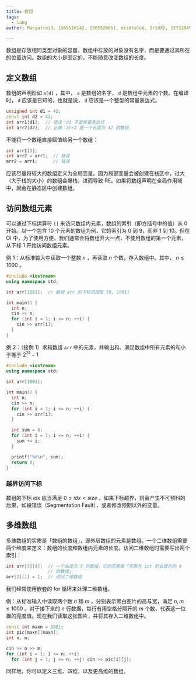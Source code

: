 ```yaml
---
title: 数组
tags:
  - lang
author: Margatroid, 1565510142, 1565520651, orzAtalod, Ir1dXD, 1573284990, Xeonacid

---
```


数组是存放相同类型对象的容器，数组中存放的对象没有名字，而是要通过其所在的位置访问。数组的大小是固定的，不能随意改变数组的长度。

## 定义数组

数组的声明形如 `a[d]` ，其中， `a` 是数组的名字， `d` 是数组中元素的个数。在编译时， `d` 应该是已知的，也就是说， `d` 应该是一个整型的常量表达式。

```cpp
unsigned int d1 = 42;
const int d2 = 42;
int arr1[d1];  // 错误：d1 不是常量表达式
int arr2[d2];  // 正确：arr2 是一个长度为 42 的数组
```

不能将一个数组直接赋值给另一个数组：

```cpp
int arr1[3];
int arr2 = arr1;  // 错误
arr2 = arr1;      // 错误
```

应该尽量将较大的数组定义为全局变量。因为局部变量会被创建在栈区中，过大（大于栈的大小）的数组会爆栈，进而导致 RE。如果将数组声明在全局作用域中，就会在静态区中创建数组。

## 访问数组元素

可以通过下标运算符 `[]` 来访问数组内元素，数组的索引（即方括号中的值）从 0 开始。以一个包含 10 个元素的数组为例，它的索引为 0 到 9，而非 1 到 10。但在 OI 中，为了使用方便，我们通常会将数组开大一点，不使用数组的第一个元素，从下标 1 开始访问数组元素。

例 1：从标准输入中读取一个整数 $n$ ，再读取 $n$ 个数，存入数组中。其中， $n\leq 1000$ 。

```cpp
#include <iostream>
using namespace std;

int arr[1001];  // 数组 arr 的下标范围是 [0, 1001)

int main() {
  int n;
  cin >> n;
  for (int i = 1; i <= n; ++i) {
    cin >> arr[i];
  }
}
```

例 2：（接例 1）求和数组 `arr` 中的元素，并输出和。满足数组中所有元素的和小于等于 $2^{31} - 1$ 

```cpp
#include <iostream>
using namespace std;

int arr[1001];

int main() {
  int n;
  cin >> n;
  for (int i = 1; i <= n; ++i) {
    cin >> arr[i];
  }

  int sum = 0;
  for (int i = 1; i <= n; ++i) {
    sum += i;
  }

  printf("%d\n", sum);
  return 0;
}
```

### 越界访问下标

数组的下标 $\mathit{idx}$ 应当满足 $0\leq \mathit{idx}< \mathit{size}$ ，如果下标越界，则会产生不可预料的后果，如段错误（Segmentation Fault），或者修改预期以外的变量。

## 多维数组

多维数组的实质是「数组的数组」，即外层数组的元素是数组。一个二维数组需要两个维度来定义：数组的长度和数组内元素的长度。访问二维数组时需要写出两个索引：

```cpp
int arr[3][4];  // 一个长度为 3 的数组，它的元素是「元素为 int 的长度为的 4
                // 的数组」
arr[2][1] = 1;  // 访问二维数组
```

我们经常使用嵌套的 for 循环来处理二维数组。

例：从标准输入中读取两个数 $n$ 和 $m$ ，分别表示黑白图片的高与宽，满足 $n,m\leq 1000$ 。对于接下来的 $n$ 行数据，每行有用空格分隔开的 $m$ 个数，代表这一位置的亮度值。现在我们读取这张图片，并将其存入二维数组中。

```cpp
const int maxn = 1001;
int pic[maxn][maxn];
int n, m;

cin >> n >> m;
for (int i = 1; i <= n; ++i)
  for (int j = 1; j <= n; ++j) cin >> pic[i][j];
```

同样地，你可以定义三维、四维，以及更高维的数组。
